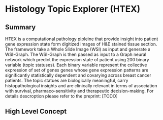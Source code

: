 # Histology Topic Explorer (HTEX)

## Summary
HTEX is a computational pathology pipleine that provide insight into patient gene expression state form digitized images of H&E stained tissue section.
The framework take a Whole Slide Image (WSI) as input and generate a WSI-Graph. The WSI-Graph is then passed as input to a Graph neural network which predict
the expression state of patient using 200 binary variable (topic statuses). Each binary variable represent the collective expression of set of genes genes whose
gene expression patterns are significantly statistically dependent and covarying across breast cancer patients. The topic statues are biologically meaningful,
carry histopathological insights and are clinically relevant in terms of association with survival, pharmaco-sensitivity and therapeutic decision-making. 
For details descroption please refer to the preprint: [TODO] 

## High Level Concept


